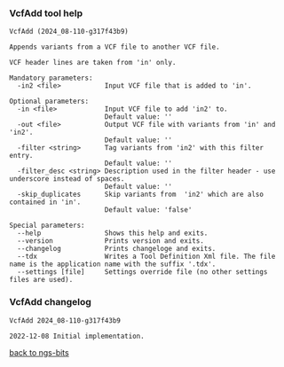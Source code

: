 ### VcfAdd tool help
	VcfAdd (2024_08-110-g317f43b9)
	
	Appends variants from a VCF file to another VCF file.
	
	VCF header lines are taken from 'in' only.
	
	Mandatory parameters:
	  -in2 <file>           Input VCF file that is added to 'in'.
	
	Optional parameters:
	  -in <file>            Input VCF file to add 'in2' to.
	                        Default value: ''
	  -out <file>           Output VCF file with variants from 'in' and 'in2'.
	                        Default value: ''
	  -filter <string>      Tag variants from 'in2' with this filter entry.
	                        Default value: ''
	  -filter_desc <string> Description used in the filter header - use underscore instead of spaces.
	                        Default value: ''
	  -skip_duplicates      Skip variants from  'in2' which are also contained in 'in'.
	                        Default value: 'false'
	
	Special parameters:
	  --help                Shows this help and exits.
	  --version             Prints version and exits.
	  --changelog           Prints changeloge and exits.
	  --tdx                 Writes a Tool Definition Xml file. The file name is the application name with the suffix '.tdx'.
	  --settings [file]     Settings override file (no other settings files are used).
	
### VcfAdd changelog
	VcfAdd 2024_08-110-g317f43b9
	
	2022-12-08 Initial implementation.
[back to ngs-bits](https://github.com/imgag/ngs-bits)